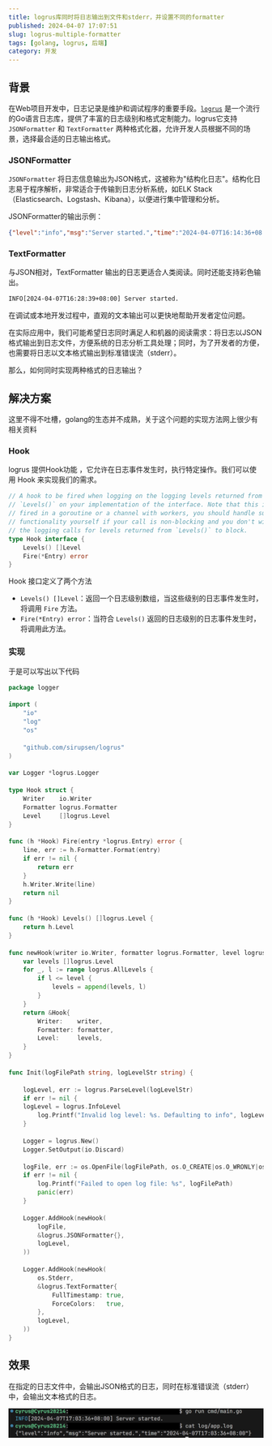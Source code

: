 ```yaml
---
title: logrus库同时将日志输出到文件和stderr，并设置不同的formatter
published: 2024-04-07 17:07:51
slug: logrus-multiple-formatter
tags: [golang, logrus, 后端]
category: 开发
---
```


## 背景

在Web项目开发中，日志记录是维护和调试程序的重要手段。[`logrus`](https://github.com/sirupsen/logrus) 是一个流行的Go语言日志库，提供了丰富的日志级别和格式定制能力。logrus它支持 `JSONFormatter` 和 `TextFormatter` 两种格式化器，允许开发人员根据不同的场景，选择最合适的日志输出格式。

### JSONFormatter

`JSONFormatter` 将日志信息输出为JSON格式，这被称为"结构化日志"。结构化日志易于程序解析，非常适合于传输到日志分析系统，如ELK Stack（Elasticsearch、Logstash、Kibana），以便进行集中管理和分析。

JSONFormatter的输出示例：

```json
{"level":"info","msg":"Server started.","time":"2024-04-07T16:14:36+08:00"}
```

### TextFormatter

与JSON相对，TextFormatter 输出的日志更适合人类阅读。同时还能支持彩色输出。

```txt
INFO[2024-04-07T16:28:39+08:00] Server started.
```

在调试或本地开发过程中，直观的文本输出可以更快地帮助开发者定位问题。

在实际应用中，我们可能希望日志同时满足人和机器的阅读需求：将日志以JSON格式输出到日志文件，方便系统的日志分析工具处理；同时，为了开发者的方便，也需要将日志以文本格式输出到标准错误流（stderr）。

那么，如何同时实现两种格式的日志输出？

## 解决方案

这里不得不吐槽，golang的生态并不成熟，关于这个问题的实现方法网上很少有相关资料

### Hook

logrus 提供Hook功能 ，它允许在日志事件发生时，执行特定操作。我们可以使用 Hook 来实现我们的需求。

```go
// A hook to be fired when logging on the logging levels returned from
// `Levels()` on your implementation of the interface. Note that this is not
// fired in a goroutine or a channel with workers, you should handle such
// functionality yourself if your call is non-blocking and you don't wish for
// the logging calls for levels returned from `Levels()` to block.
type Hook interface {
    Levels() []Level
    Fire(*Entry) error
}
```

Hook 接口定义了两个方法

- `Levels() []Level`：返回一个日志级别数组，当这些级别的日志事件发生时，将调用 `Fire` 方法。
- `Fire(*Entry) error`：当符合 `Levels()` 返回的日志级别的日志事件发生时，将调用此方法。

### 实现

于是可以写出以下代码

```go
package logger

import (
    "io"
    "log"
    "os"

    "github.com/sirupsen/logrus"
)

var Logger *logrus.Logger

type Hook struct {
    Writer    io.Writer
    Formatter logrus.Formatter
    Level     []logrus.Level
}

func (h *Hook) Fire(entry *logrus.Entry) error {
    line, err := h.Formatter.Format(entry)
    if err != nil {
        return err
    }
    h.Writer.Write(line)
    return nil
}

func (h *Hook) Levels() []logrus.Level {
    return h.Level
}

func newHook(writer io.Writer, formatter logrus.Formatter, level logrus.Level) *Hook {
    var levels []logrus.Level
    for _, l := range logrus.AllLevels {
        if l <= level {
            levels = append(levels, l)
        }
    }
    return &Hook{
        Writer:    writer,
        Formatter: formatter,
        Level:     levels,
    }
}

func Init(logFilePath string, logLevelStr string) {

    logLevel, err := logrus.ParseLevel(logLevelStr)
    if err != nil {
    logLevel = logrus.InfoLevel
        log.Printf("Invalid log level: %s. Defaulting to info", logLevelStr)
    }

    Logger = logrus.New()
    Logger.SetOutput(io.Discard)

    logFile, err := os.OpenFile(logFilePath, os.O_CREATE|os.O_WRONLY|os.O_APPEND, 0644)
    if err != nil {
        log.Printf("Failed to open log file: %s", logFilePath)
        panic(err)
    }

    Logger.AddHook(newHook(
        logFile,
        &logrus.JSONFormatter{},
        logLevel,
    ))

    Logger.AddHook(newHook(
        os.Stderr,
        &logrus.TextFormatter{
            FullTimestamp: true,
            ForceColors:   true,
        },
        logLevel,
    ))
}
```

## 效果

在指定的日志文件中，会输出JSON格式的日志，同时在标准错误流（stderr）中，会输出文本格式的日志。

![logrus multiple formatter](./logrus-multiple-formatter.png)
